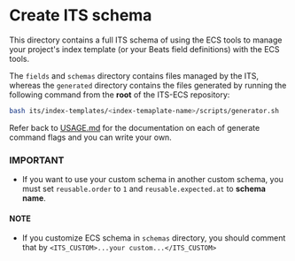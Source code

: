 # Create ITS schema

This directory contains a full ITS schema of using the ECS tools to manage your
project's index template (or your Beats field definitions) with the ECS tools.

The `fields` and `schemas` directory contains files managed by the ITS, whereas
the `generated` directory contains the files generated by running the following
command from the **root** of the ITS-ECS repository:

```bash
bash its/index-templates/<index-temaplate-name>/scripts/generator.sh
```

Refer back to [USAGE.md](../USAGE.md) for the documentation on each of generate command flags and you can write your own.

### IMPORTANT
- If you want to use your custom schema in another custom schema, you must set `reusable.order` to `1` and `reusable.expected.at` to **schema name**.

#### NOTE
- If you customize ECS schema in `schemas` directory, you should comment that by `<ITS_CUSTOM>...your custom...</ITS_CUSTOM>`